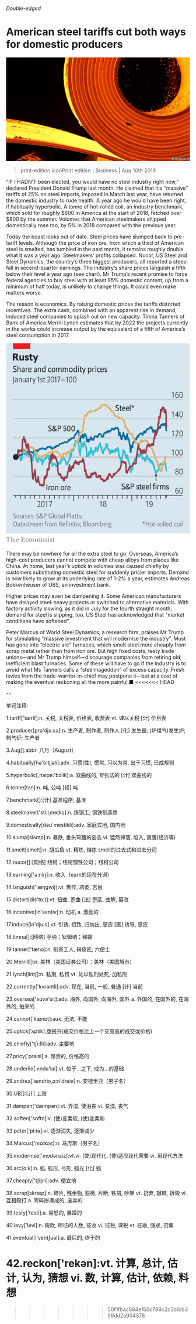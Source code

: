 ###### Double-edged

# American steel tariffs cut both ways for domestic producers 

![image](images/20190810_WBP502.jpg) 

> print-edition iconPrint edition | Business | Aug 10th 2019 

“IF I HADN’T been elected, you would have no steel industry right now,” declared President Donald Trump last month. He claimed that his “massive” tariffs of 25% on steel imports, imposed in March last year, have returned the domestic industry to rude health. A year ago he would have been right, if habitually hyperbolic. A tonne of hot-rolled coil, an industry benchmark, which sold for roughly $600 in America at the start of 2018, fetched over $800 by the summer. Volumes that American steelmakers shipped domestically rose too, by 5% in 2018 compared with the previous year. 

Today the boast looks out of date. Steel prices have slumped back to pre-tariff levels. Although the price of iron ore, from which a third of American steel is smelted, has tumbled in the past month, it remains roughly double what it was a year ago. Steelmakers’ profits collapsed. Nucor, US Steel and Steel Dynamics, the country’s three biggest producers, all reported a steep fall in second-quarter earnings. The industry’s share prices languish a fifth below their level a year ago (see chart). Mr Trump’s recent promise to force federal agencies to buy steel with at least 95% domestic content, up from a minimum of half today, is unlikely to change things. It could even make matters worse. 

The reason is economics. By raising domestic prices the tariffs distorted incentives. The extra cash, combined with an apparent rise in demand, induced steel companies to splash out on new capacity. Timna Tanners of Bank of America Merrill Lynch estimates that by 2022 the projects currently in the works could increase output by the equivalent of a fifth of America’s steel consumption in 2017. 

![image](images/20190810_WBC529.png) 

There may be nowhere for all the extra steel to go. Overseas, America’s high-cost producers cannot compete with cheap alloys from places like China. At home, last year’s uptick in volumes was caused chiefly by customers substituting domestic steel for suddenly pricier imports. Demand is now likely to grow at its underlying rate of 1-2% a year, estimates Andreas Bokkenheuser of UBS, an investment bank. 

Higher prices may even be dampening it. Some American manufacturers have delayed steel-heavy projects or switched to alternative materials. With factory activity slowing, as it did in July for the fourth straight month, demand for steel is slipping, too. US Steel has acknowledged that “market conditions have softened”. 

Peter Marcus of World Steel Dynamics, a research firm, praises Mr Trump for stimulating “massive investment that will modernise the industry”. Most has gone into “electric arc” furnaces, which smelt steel more cheaply from scrap metal rather than from iron ore. But high fixed costs, testy trade unions—and Mr Trump himself—discourage companies from retiring old, inefficient blast furnaces. Some of these will have to go if the industry is to avoid what Ms Tanners calls a “steelmageddon” of excess capacity. Fresh levies from the trade-warrior-in-chief may postpone it—but at a cost of making the eventual reckoning all the more painful.■ 
<<<<<<< HEAD

-- 

 单词注释:

1.tariff['tærif]:n. 关税, 关税表, 价格表, 收费表 vt. 课以关税 [计] 价目表 

2.producer[prә'dju:sә]:n. 生产者, 制作者, 制作人 [化] 发生器; (炉煤气)发生炉; 制气炉; 生产者 

3.Aug[]:abbr. 八月（August） 

4.habitually[hә'bitjjәli]:adv. 习惯(性), 惯常, 习以为常, 出于习惯, 已成规则 

5.hyperbolic[,haipә:'bɔlik]:a. 双曲线的, 夸张法的 [计] 双曲线的 

6.tonne[tʌn]:n. 吨, 公吨 [经] 吨 

7.benchmark[]:[计] 基准程序; 基准 

8.steelmaker['sti:lˌmeɪkə]:n. 炼钢工; 钢铁制造商 

9.domestically[dәu'mestikli]:adv. 家庭式地, 国内地 

10.slump[slʌmp]:n. 暴跌, 垂头弯腰的姿态 vi. 猛然掉落, 陷入, 衰落(经济等) 

11.smelt[smelt]:n. 胡瓜鱼 vt. 精炼, 熔炼 smell的过去式和过去分词 

12.nucor[]:[网络] 纽柯；纽柯钢铁公司；纽柯公司 

13.earning['ә:niŋ]:n. 收入（earn的现在分词） 

14.languish['læŋgwiʃ]:vi. 憔悴, 凋萎, 苦思 

15.distort[dis'tɒ:t]:vt. 扭曲, 歪曲 [法] 歪区, 曲解, 纂改 

16.incentive[in'sentiv]:n. 动机 a. 激励的 

17.induce[in'dju:s]:vt. 引诱, 招致, 归纳出, 感应 [医] 诱导, 感应 

18.timna[]:[网络] 亭纳；狄姆纳；稊娜 

19.tanner['tænә]:n. 制革工人, 硝皮匠, 六便士 

20.Merrill[]:n. 美林（美国证券公司）；美林（美国城市） 

21.lynch[lintʃ]:n. 私刑, 私罚 vt. 处以私刑处死, 加私刑 

22.currently['kʌrәntli]:adv. 现在, 当前, 一般, 普通 [计] 当前 

23.oversea['әuvә'si:]:adv. 海外, 向国外, 向海外, 国外 a. 外国的, 在国外的, 在海外的, 舶来的 

24.cannot['kænɒt]:aux. 无法, 不能 

25.uptick['ʌptik]:[商](股票)报升(成交价格比上一个交易高的成交或价格) 

26.chiefly['tʃi:fli]:adv. 主要地 

27.pricy['praisi]:a. 昂贵的, 价格高的 

28.underlie[.ʌndә'lai]:vt. 位于...之下, 成为...的基础 

29.andrea['ændriә,ɑ:n'dreiә]:n. 安德里亚（男子名） 

30.UB[]:[计] 上限 

31.dampen['dæmpәn]:vt. 弄湿, 使沮丧 vi. 变湿, 丧气 

32.soften['sɒftn]:v. (使)变柔软, (使)变柔和 

33.peter['pi:tә]:vi. 逐渐消失, 逐渐减少 

34.Marcus['mɑ:kәs]:n. 马库斯（男子名） 

35.modernise['mɔdәnaiz]:vt.vi. (使)现代化, (使)适应现代需要 vi. 用现代方法 

36.arc[ɑ:k]:n. 弧, 弧形, 弓形, 弧光 [化] 弧 

37.cheaply['tʃipli]:adv. 便宜地 

38.scrap[skræp]:n. 碎片, 残余物, 些微, 片断, 铁屑, 吵架 vt. 扔弃, 敲碎, 拆毁 vi. 互相殴打 a. 零碎拼凑成的, 废弃的 

39.testy['testi]:a. 易怒的, 暴躁的 

40.levy['levi]:n. 税款, 所征的人数, 征收 vi. 征税, 课税 vt. 征收, 强求, 召集 

41.eventual[i'ventʃuәl]:a. 最后的, 终于的 

42.reckon['rekәn]:vt. 计算, 总计, 估计, 认为, 猜想 vi. 数, 计算, 估计, 依赖, 料想 
=======
>>>>>>> 50f1fbac684ef65c788c2c3b1cb359dd2a904378

